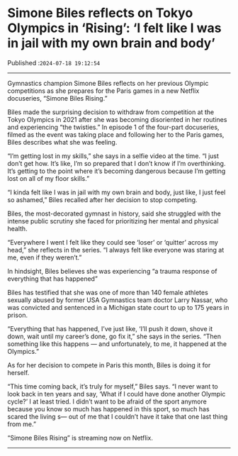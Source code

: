 # Simone Biles reflects on Tokyo Olympics in ‘Rising’: ‘I felt like I was in jail with my own brain and body’

Published :`2024-07-18 19:12:54`

---

Gymnastics champion Simone Biles reflects on her previous Olympic competitions as she prepares for the Paris games in a new Netflix docuseries, “Simone Biles Rising.”

Biles made the surprising decision to withdraw from competition at the Tokyo Olympics in 2021 after she was becoming disoriented in her routines and experiencing “the twisties.” In episode 1 of the four-part docuseries, filmed as the event was taking place and following her to the Paris games, Biles describes what she was feeling.

“I’m getting lost in my skills,” she says in a selfie video at the time. “I just don’t get how. It’s like, I’m so prepared that I don’t know if I’m overthinking. It’s getting to the point where it’s becoming dangerous because I’m getting lost on all of my floor skills.”

“I kinda felt like I was in jail with my own brain and body, just like, I just feel so ashamed,” Biles recalled after her decision to stop competing.

Biles, the most-decorated gymnast in history, said she struggled with the intense public scrutiny she faced for prioritizing her mental and physical health.

“Everywhere I went I felt like they could see ‘loser’ or ‘quitter’ across my head,” she reflects in the series. “I always felt like everyone was staring at me, even if they weren’t.”

In hindsight, Biles believes she was experiencing “a trauma response of everything that has happened”

Biles has testified that she was one of more than 140 female athletes sexually abused by former USA Gymnastics team doctor Larry Nassar, who was convicted and sentenced in a Michigan state court to up to 175 years in prison.

“Everything that has happened, I’ve just like, ‘I’ll push it down, shove it down, wait until my career’s done, go fix it,” she says in the series. “Then something like this happens — and unfortunately, to me, it happened at the Olympics.”

As for her decision to compete in Paris this month, Biles is doing it for herself.

“This time coming back, it’s truly for myself,” Biles says. “I never want to look back in ten years and say, ‘What if I could have done another Olympic cycle?’ I at least tried. I didn’t want to be afraid of the sport anymore because you know so much has happened in this sport, so much has scared the living s— out of me that I couldn’t have it take that one last thing from me.”

“Simone Biles Rising” is streaming now on Netflix.

---

